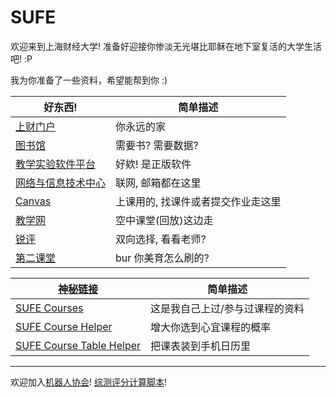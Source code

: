 # SUFE

欢迎来到上海财经大学! 准备好迎接你惨淡无光堪比耶稣在地下室复活的大学生活吧! :P

我为你准备了一些资料，希望能帮到你 :)

|好东西!|简单描述|
|---|---|
|[上财门户](https://portal.sufe.edu.cn/main.html#/Index)|你永远的家|
|[图书馆](https://lib.sufe.edu.cn/)|需要书? 需要数据?|
|[教学实验软件平台](https://software.sufe.edu.cn/index.html)|好欸! 是正版软件|
|[网络与信息技术中心](https://nitc.sufe.edu.cn/)|联网, 邮箱都在这里|
|[Canvas](https://canvas.shufe.edu.cn/)|上课用的, 找课件或者提交作业走这里|
|[教学网](https://bb.shufe.edu.cn/portal)|空中课堂(回放)这边走|
|[锐评](https://sufe.myrating.cn/)|双向选择, 看看老师?|
|[第二课堂](https://curri.sufe.edu.cn/ext/cn.edu.sufe.ext.comm.index.flow)|bur 你美育怎么刷的?|

|[神秘链接](https://github.com/001eander/SUFE)|简单描述|
|---|---|
|[SUFE Courses](https://github.com/001eander/SufeCourses)|这是我自己上过/参与过课程的资料|
|[SUFE Course Helper](https://github.com/001eander/SufeCourseHelper)|增大你选到心宜课程的概率|
|[SUFE Course Table Helper](https://github.com/001eander/SufeCourseTableHelper)|把课表装到手机日历里|

---

欢迎加入[机器人协会](https://github.com/001eander/SUFE-NOPE-Robot)!
[综测评分计算脚本](https://github.com/404NWF3/SIME_Comprehensive)!
